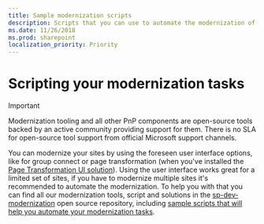```yaml
---
title: Sample modernization scripts
description: Scripts that you can use to automate the modernization of your sites
ms.date: 11/26/2018
ms.prod: sharepoint
localization_priority: Priority
---
```


# Scripting your modernization tasks

> [!IMPORTANT]
> Modernization tooling and all other PnP components are open-source tools backed by an active community providing support for them. There is no SLA for open-source tool support from official Microsoft support channels.

You can modernize your sites by using the foreseen user interface options, like for group connect or page transformation (when you've installed the [Page Transformation UI solution](https://aka.ms/sppnp-pagetransformationui)). Using the user interface works great for a limited set of sites, if you have to modernize multiple sites it's recommended to automate the modernization. To help you with that you can find all our modernization tools, script and solutions in the [sp-dev-modernization](https://aka.ms/sppnp-modernization-git) open source repository, including [sample scripts that will help you automate your modernization tasks](https://aka.ms/sppnp-modernization-scripts).
